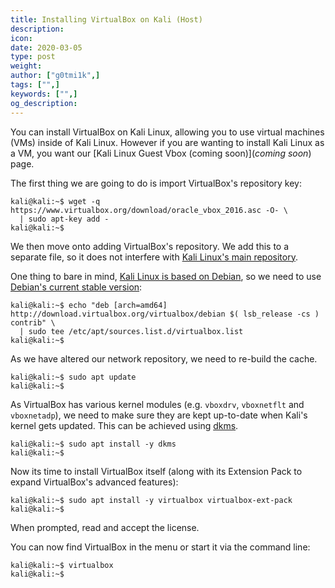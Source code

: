 ```yaml
---
title: Installing VirtualBox on Kali (Host)
description:
icon:
date: 2020-03-05
type: post
weight:
author: ["g0tmi1k",]
tags: ["",]
keywords: ["",]
og_description:
---
```


You can install VirtualBox on Kali Linux, allowing you to use virtual machines (VMs) inside of Kali Linux. However if you are wanting to install Kali Linux as a VM, you want our [Kali Linux Guest Vbox (coming soon)](*coming soon*) page.

The first thing we are going to do is import VirtualBox's repository key:

```
kali@kali:~$ wget -q https://www.virtualbox.org/download/oracle_vbox_2016.asc -O- \
  | sudo apt-key add -
kali@kali:~$
```

We then move onto adding VirtualBox's repository.
We add this to a separate file, so it does not interfere with [Kali Linux's main repository](/docs/general-use/kali-linux-sources-list-repositories/).

One thing to bare in mind, [Kali Linux is based on Debian](/docs/policy/kali-linux-relationship-with-debian/), so we need to use [Debian's current stable version](https://www.debian.org/releases/stable/):

```
kali@kali:~$ echo "deb [arch=amd64] http://download.virtualbox.org/virtualbox/debian $( lsb_release -cs ) contrib" \
  | sudo tee /etc/apt/sources.list.d/virtualbox.list
kali@kali:~$
```

As we have altered our network repository, we need to re-build the cache.

```
kali@kali:~$ sudo apt update
kali@kali:~$
```

As VirtualBox has various kernel modules (e.g. `vboxdrv`, `vboxnetflt` and `vboxnetadp`), we need to make sure they are kept up-to-date when Kali's kernel gets updated. This can be achieved using [dkms](https://packages.debian.org/testing/dkms).

```
kali@kali:~$ sudo apt install -y dkms
kali@kali:~$
```

Now its time to install VirtualBox itself (along with its Extension Pack to expand VirtualBox's advanced features):

```
kali@kali:~$ sudo apt install -y virtualbox virtualbox-ext-pack
kali@kali:~$
```

When prompted, read and accept the license.


You can now find VirtualBox in the menu or start it via the command line:

```
kali@kali:~$ virtualbox
kali@kali:~$
```
